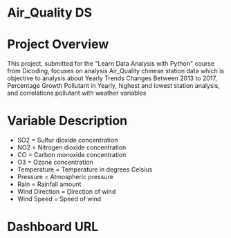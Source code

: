 # Air_Quality DS
# Project Overview
  This project, submitted for the "Learn Data Analysis with Python" course from Dicoding, focuses on analysis Air_Quality chinese station data which is objective to analysis about Yearly Trends Changes Between 2013 to 2017, Percentage Growth Pollutant in Yearly, highest and lowest station analysis, and correlations pollutant with weather variables

# Variable Description
  - SO2 = Sulfur dioxide concentration
  - NO2 = Nitrogen dioxide concentration
  - CO  = Carbon monoxide concentration
  - O3  = Ozone concentration
  - Temperature  = Temperature in degrees Celsius
  - Pressure  = Atmospheric pressure
  - Rain  = Rainfall amount
  - Wind Direction  = Direction of wind
  - Wind Speed  = Speed of wind

# Dashboard URL
  
